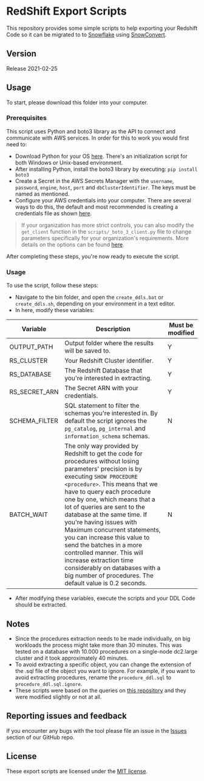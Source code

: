 # RedShift Export Scripts

This repository provides some simple scripts to help exporting your Redshift Code so it can be migrated to to [Snowflake](https://www.snowflake.com/) using [SnowConvert](https://www.mobilize.net/products/database-migrations/snowconvert).

## Version

Release 2021-02-25

## Usage

To start, please download this folder into your computer.

### Prerequisites

This script uses Python and boto3 library as the API to connect and communicate with AWS services. In order for this to work you would first need to:

* Download Python for your OS [here](https://www.python.org/downloads/). There's an initialization script for both Windows or Unix-based environment.
* After installing Python, install the boto3 library by executing: `pip install boto3`
* Create a Secret in the AWS Secrets Manager with the `username`, `password`, `engine`, `host`, `port` and `dbClusterIdentifier`. The keys must be named as mentioned.  
* Configure your AWS credentials into your computer. There are several ways to do this, the default and most recommended is creating a credentials file as shown [here](https://docs.aws.amazon.com/sdk-for-java/v1/developer-guide/setup-credentials.html).
> If your organization has more strict controls, you can also modify the `get_client` function in the `scripts/_boto_3_client.py` file to change parameters specifically for your organization's requirements. More details on the options can be found [here](https://boto3.amazonaws.com/v1/documentation/api/latest/guide/configuration.html).

After completing these steps, you're now ready to execute the script.

### Usage

To use the script, follow these steps:

* Navigate to the bin folder, and open the `create_ddls.bat` or `create_ddls.sh`, depending on your environment in a text editor.
* In here, modify these variables:

Variable|Description|Must be modified|
--- | --- | ---
OUTPUT_PATH|Output folder where the results will be saved to.|Y
RS_CLUSTER|Your Redshift Cluster identifier.|Y
RS_DATABASE|The Redshift Database that you're interested in extracting.|Y
RS_SECRET_ARN|The Secret ARN with your credentials.|Y
SCHEMA_FILTER|SQL statement to filter the schemas you're interested in. By default the script ignores the `pg_catalog`, `pg_internal` and `information_schema` schemas.|N
BATCH_WAIT|The only way provided by Redshift to get the code for procedures without losing parameters' precision is by executing `SHOW PROCEDURE <procedure>`. This means that we have to query each procedure one by one, which means that a lot of queries are sent to the database at the same time. If you're having issues with Maximum concurrent statements, you can increase this value to send the batches in a more controlled manner. This will increase extraction time considerably on databases with a big number of procedures. The default value is 0.2 seconds.|N

* After modifying these variables, execute the scripts and your DDL Code should be extracted. 

## Notes

* Since the procedures extraction needs to be made individually, on big workloads the process might take more than 30 minutes. This was tested on a database with 10.000 procedures on a single-node dc2.large cluster and it took approximately 40 minutes.
* To avoid extracting a specific object, you can change the extension of the .sql file of the object you want to ignore. For example, if you want to avoid extracting procedures, rename the `procedure_ddl.sql` to `procedure_ddl.sql.ignore`.
* These scripts were based on the queries on [this repository](https://github.com/awslabs/amazon-redshift-utils/tree/master/src/AdminViews) and they were modified slightly or not at all. 

## Reporting issues and feedback

If you encounter any bugs with the tool please file an issue in the
[Issues](https://github.com/MobilizeNet/SnowConvertDDLExportScripts/issues) section of our GitHub repo.

## License

These export scripts are licensed under the [MIT license](https://github.com/MobilizeNet/SnowConvertDDLExportScripts/blob/main/Redshift/LICENSE.txt).

